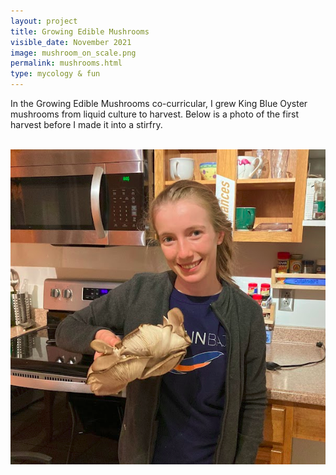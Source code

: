 ```yaml
---
layout: project
title: Growing Edible Mushrooms
visible_date: November 2021
image: mushroom_on_scale.png
permalink: mushrooms.html
type: mycology & fun
---
```


In the Growing Edible Mushrooms co-curricular, I grew King Blue Oyster mushrooms from liquid culture to harvest. Below is a photo of the first harvest before I made it into a stirfry.

<br>
<img src="/public/images/mushroom_and_me.png" class="img-fluid" alt="Responsive image" width=600 px>



